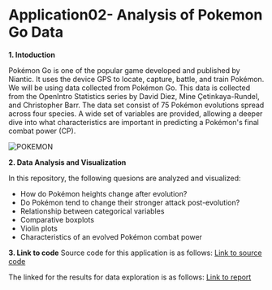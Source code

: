 # Application02- Analysis of Pokemon Go Data

**1. Intoduction**

Pokémon Go is one of the popular game developed and published by Niantic. It uses the device GPS to locate, capture, battle, and train Pokémon. We will be using data collected from Pokémon Go. This data is collected from the OpenIntro Statistics series by David Diez, Mine Çetinkaya-Rundel, and Christopher Barr. The data set consist of 75 Pokémon evolutions spread across four species. A wide set of variables are provided, allowing a deeper dive into what characteristics are important in predicting a Pokémon's final combat power (CP).

![POKEMON](https://github.com/sta518/application02-shyaa23/blob/master/img/pokemon.jpg)

**2. Data Analysis and Visualization** 

In this repository, the following quesions are analyzed and visualized:

* How do Pokémon heights change after evolution?
* Do Pokémon tend to change their stronger attack post-evolution?
* Relationship between categorical variables
* Comparative boxplots
* Violin plots
* Characteristics of an evolved Pokémon combat power

**3. Link to code** 
Source code for this application is as follows: [Link to source code](https://github.com/sta518/application02-shyaa23/blob/master/application02.Rmd)

The linked for the results for data exploration is as follows: [Link to report](https://github.com/sta518/application02-shyaa23/blob/master/application02.html)




